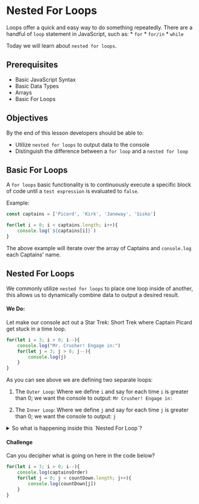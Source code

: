 # Nested For Loops

Loops offer a quick and easy way to do something repeatedly. There are a handful of `loop` statement in JavaScript, such as:
    * `for`
    * `for/in`
    * `while`

 Today we will learn about `nested for loops`.

## Prerequisites
* Basic JavaScript Syntax
* Basic Data Types
* Arrays
* Basic For Loops

## Objectives
By the end of this lesson developers should be able to:

* Utilize `nested for loops` to output data to the console
* Distinguish the difference between a `for loop` and a `nested for loop`

## Basic For Loops
A `for loops` basic functionality is to continuously execute a specific block of code until a `test expression` is evaluated to `false`.

Example:
```js
const captains = ['Picard', 'Kirk', 'Janeway', 'Sisko']

for(let i = 0; i < captains.length; i++){
    console.log(`${captains[i]}`)
}
```

The above example will iterate over the array of Captains and `console.log` each Captains' name.


## Nested For Loops
We commonly utilize `nested for loops` to place one loop inside of another, this allows us to dynamically combine data to output a desired result.

#### We Do:
Let make our console act out a Star Trek: Short Trek where Captain Picard get stuck in a time loop.


```js
for(let i = 3; i > 0; i--){
    console.log("Mr. Crusher! Engage in:")
    for(let j = 3; j > 0; j--){
        console.log(j)
    }
}
```

As you can see above we are defining two separate loops:
1. The `Outer Loop`: Where we define `i` and say for each time `i` is greater than 0; we want the console to output: `Mr Crusher! Engage in:`

2. The `Inner Loop`: Where we define `j` and say for each time `j` is greater than 0; we want the console to output: `j`


<details>
  <summary>So what is happening inside this `Nested For Loop`?</summary>

By nesting the `Inner Loop` inside of the `Outer Loop` we are able to:
  1. Execute our `Outer Loop` which outputs Captain Picard's command once
  2. The `Inner Loop` is executed and outputs its `console log` until its condition is evaluated as true; ie: `3`, `2`, `1`
  3. Then the `Out Loop` picks up where it left off and outputs Captain Picard's command again because its condition has not been met
  4. Which then causes the the `Inner Loop` to execute again and repeat step two listed above
  5. Then we run through step one and two one more time due to the `Out Loop` not ceasing to execute until its condition is evaluated to true
</details>

#### Challenge
Can you decipher what is going on here in the code below?

```js
for(let i = 3; i > 0; i--){
    console.log(captainsOrder)
    for(let j = 0; j < countDown.length; j++){
        console.log(countDown[j])
    }
}
```